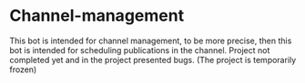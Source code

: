 # Channel-management
This bot is intended for channel management, to be more precise, then this bot is intended for scheduling publications in the channel.
Project not completed yet and in the project presented bugs.
(The project is temporarily frozen)
